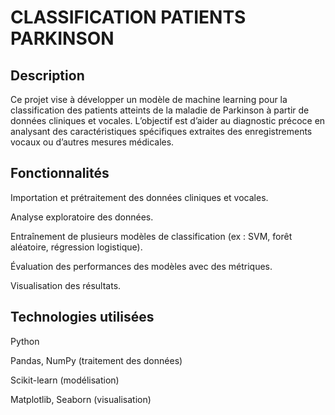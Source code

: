 # CLASSIFICATION PATIENTS PARKINSON

## Description

Ce projet vise à développer un modèle de machine learning pour la classification des patients atteints de la maladie de Parkinson à partir de données cliniques et vocales.
L’objectif est d’aider au diagnostic précoce en analysant des caractéristiques spécifiques extraites des enregistrements vocaux ou d’autres mesures médicales.

## Fonctionnalités

Importation et prétraitement des données cliniques et vocales.

Analyse exploratoire des données.

Entraînement de plusieurs modèles de classification (ex : SVM, forêt aléatoire, régression logistique).

Évaluation des performances des modèles avec des métriques.

Visualisation des résultats.

## Technologies utilisées

Python

Pandas, NumPy (traitement des données)

Scikit-learn (modélisation)

Matplotlib, Seaborn (visualisation)

